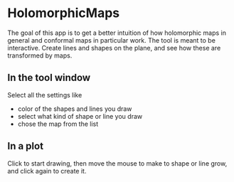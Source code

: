 # HolomorphicMaps

The goal of this app is to get a better intuition of how holomorphic maps in general and conformal maps in particular work.
The tool is meant to be interactive. Create lines and shapes on the plane, and see how these are transformed by maps.

## In the tool window

Select all the settings like
- color of the shapes and lines you draw
- select what kind of shape or line you draw
- chose the map from the list

## In a plot

Click to start drawing, then move the mouse to make to shape or line grow, and click again to create it.

